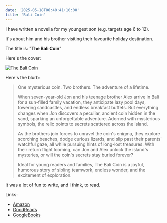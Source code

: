 ```yaml
---
date: '2025-05-18T06:40:41+10:00'
title: 'Bali Coin'
---
```


I have written a novella for my youngest son (e.g. targets age 6 to 12).

It's about him and his brother visiting their favourite holiday destination.

The title is: "**The Bali Coin**"

Here's the cover:

[![The Bali Coin](/blog/pics/TheBaliCoin.jpg)](https://amzn.to/3GLWG9Z)

Here's the blurb:

> One mysterious coin. Two brothers. The adventure of a lifetime.
>
> When seven-year-old Jon and his teenage brother Alex arrive in Bali for a sun-filled family vacation, they anticipate lazy pool days, towering sandcastles, and endless breakfast buffets. But everything changes when Jon discovers a peculiar, ancient coin hidden in the sand, sparking an unforgettable adventure. Adorned with mysterious symbols, the relic points to secrets scattered across the island.
>
> As the brothers join forces to unravel the coin's enigma, they explore scorching beaches, dodge curious lizards, and slip past their parents' watchful gaze, all while pursuing hints of long-lost treasures. With their return flight looming, can Jon and Alex unlock the island's mysteries, or will the coin's secrets stay buried forever?
>
> Ideal for young readers and families, The Bali Coin is a joyful, humorous story of sibling teamwork, endless wonder, and the excitement of exploration.

It was a lot of fun to write, and I think, to read.

Links:

* [Amazon](https://amzn.to/3GLWG9Z)
* [GoodReads](https://www.goodreads.com/book/show/233943427-the-bali-coin)
* [GoogleBooks](https://books.google.com/books/about?id=No1dEQAAQBAJ)